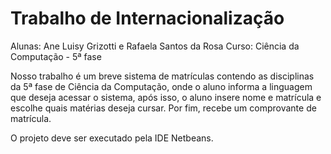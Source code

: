 # Trabalho de Internacionalização

Alunas: Ane Luisy Grizotti e Rafaela Santos da Rosa 
Curso: Ciência da Computação - 5ª fase

Nosso trabalho é um breve sistema de matrículas contendo as disciplinas da 5ª fase de Ciência da Computação, onde o aluno informa a linguagem que deseja acessar o sistema, após isso, o aluno insere nome e matrícula e escolhe quais matérias deseja cursar. Por fim, recebe um comprovante de matrícula.

O projeto deve ser executado pela IDE Netbeans.
